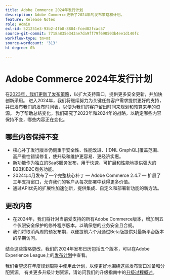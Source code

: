 ```yaml
---
title: Adobe Commerce 2024年发行计划
description: Adobe Commerce更新了2024年的发布策略和计划。
feature: Release Notes
role: Admin
exl-id: 521251e3-93b2-4fb8-8804-fced82fcac57
source-git-commit: 7718a835e343ae7da9ff79f690503b4ee1d140fc
workflow-type: tm+mt
source-wordcount: '313'
ht-degree: 0%

---
```


# Adobe Commerce 2024年发行计划

在[2023年，我们更新了发布策略](https://business.adobe.com/blog/the-latest/adobe-announces-expanded-support)，以扩大支持窗口，提供更多安全更新，并加快创新采用。 进入2024年，我们将继续努力为关键任务客户需求提供更好的支持，并已发布我们的[发布时间表](https://experienceleague.adobe.com/docs/commerce-operations/release/planning/schedule.html?lang=zh-Hans)，以便为我们的客户留出时间来规划和预算来年的资源。 为了帮助总结变化，我们研究了2023年和2024年的战略，以确定哪些内容保持不变，哪些内容正在变化。

## 哪些内容保持不变

* 核心补丁发行版本仍侧重于安全性、性能改进、[!DNL GraphQL]覆盖范围、高严重性错误修复，使升级和维护更容易、更经济实惠。
* 新功能作为独立的SaaS服务发布，用于快速、可扩展和性能地提供强大的B2B和B2C商务功能。
* 2024年4月发布了一个完整核心补丁 — Adobe Commerce 2.4.7 — 扩展了三年支持窗口，允许我们的客户从每次部署中获得更多价值。
* 通过API优先的扩展性加速创新，提供集成、自定义和部署新功能的新方法。

## 更改内容

* 在2024年，我们将针对当前受支持的所有Adobe Commerce版本，增加到五个仅限安全保护的修补程序版本，以确保您的业务安全且合规。
* 我们将取消两周的预发布期，以便提前六个月通过Beta版提供对最新平台版本的早期访问。

结合这些策略更改，我们的2024年发布日历包括五个版本，可以在Adobe Experience League上的[发布计划](https://experienceleague.adobe.com/docs/commerce-operations/release/planning/schedule.html?lang=zh-Hans)中查看。

我们希望您在年度规划周期中使用此计划，以便更好地围绕这些发布窗口准备和分配资源。 有关更多升级计划资源，请访问我们的升级指南中的[升级过程概述](/docs/commerce-operations/upgrade-guide/overview.html)。
